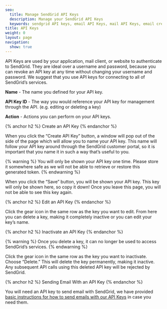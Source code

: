 ```yaml
---
seo:
  title: Manage SendGrid API Keys
  description: Manage your SendGrid API Keys
  keywords: sendgrid API keys, email API Keys, mail API Keys, email credentials, send credentials
title: API Keys
weight: 0
layout: page
navigation:
  show: true
---
```


API Keys are used by your application, mail client, or website to authenticate to SendGrid. They are ideal over a username and password, because you can revoke an API key at any time without changing your username and password. We suggest that you use API keys for connecting to all of SendGrid’s services.

**Name** - The name you defined for your API key.

**API Key ID** - The way you would reference your API key for management through the API. (e.g. editing or deleting a key)

**Action** - Actions you can perform on your API keys.

{% anchor h2 %}
Create an API Key
{% endanchor %}

When you click the “Create API Key” button, a window will pop out of the side of the page which will allow you to name your API key. This name will follow your API key around through the SendGrid customer portal, so it is important that you name it in such a way that’s useful to you.

{% warning %}
You will only be shown your API key one time. Please store it somewhere safe as we will not be able to retrieve or restore this generated token.
{% endwarning %}

When you click the “Save” button, you will be shown your API key. This key will only be shown here, so copy it down! Once you leave this page, you will not be able to see this key again.

{% anchor h2 %}
Edit an API Key
{% endanchor %}

Click the gear icon in the same row as the key you want to edit. From here you can delete a key, making it completely inactive or you can edit your key’s name.

{% anchor h2 %}
Inactivate an API Key
{% endanchor %}

{% warning %}
Once you delete a key, it can no longer be used to access SendGrid’s services.
{% endwarning %}

Click the gear icon in the same row as the key you want to inactivate. Choose “Delete.” This will delete the key permanently, making it inactive. Any subsequent API calls using this deleted API key will be rejected by SendGrid.

{% anchor h2 %}
Sending Email With an API Key
{% endanchor %}

You will need an API key to send email with SendGrid, we have provided [basic instructions for how to send emails with our API Keys]({{root_url}}/Classroom/Send/How_Emails_Are_Sent/api_keys.html) in case you need them.
